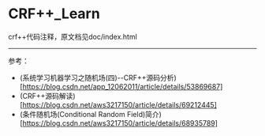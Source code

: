 # CRF++_Learn
crf++代码注释，原文档见doc/index.html 
***
参考： 
* (系统学习机器学习之随机场(四)--CRF++源码分析)[https://blog.csdn.net/app_12062011/article/details/53869687]
* (CRF++源码解读)[https://blog.csdn.net/aws3217150/article/details/69212445]
* (条件随机场(Conditional Random Field)简介)[https://blog.csdn.net/aws3217150/article/details/68935789]

